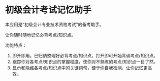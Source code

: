 <!--- 
---
layout: default
title: 初级会计考试记忆助手
parent: Products
nav_order: 1
has_children: true
permalink: /docs/products/wsmel
---
--->

# 初级会计考试记忆助手

本应用是“初级会计专业技术资格考试”的备考助手。

让你随时随地记忆必背考点/知识点。
		
功能特点：
1. 即开即用。已归纳整理好必背考点/知识点，打开即可开始背诵考点/知识点。
2. 跟踪你对各考点/知识点的掌握程度，使你对不熟练的考点/知识点一目了然。
3. 显示和隐藏各考点/知识点中的关键词句，便于你自我检测，让你记忆更高效。